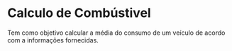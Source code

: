 # Calculo de Combústivel
Tem como objetivo calcular a média do consumo de um veículo de acordo com a informações fornecidas.
